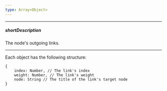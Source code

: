 ```yaml
---
type: Array<Object>
---
```

---
##### shortDescription
The node's outgoing links.

---
Each object has the following structure: 

    {
        index: Number, // The link's index
        weight: Number, // The link's weight
        node: String // The title of the link's target node
    }